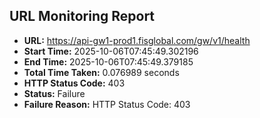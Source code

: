 ## URL Monitoring Report

- **URL:** https://api-gw1-prod1.fisglobal.com/gw/v1/health
- **Start Time:** 2025-10-06T07:45:49.302196
- **End Time:** 2025-10-06T07:45:49.379185
- **Total Time Taken:** 0.076989 seconds
- **HTTP Status Code:** 403
- **Status:** Failure
- **Failure Reason:** HTTP Status Code: 403
